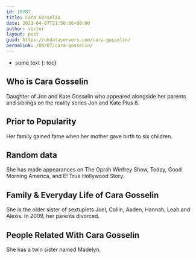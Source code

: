 ```yaml
---
id: 18787
title: Cara Gosselin
date: 2021-04-07T21:50:06+00:00
author: victor
layout: post
guid: https://ukdataservers.com/cara-gosselin/
permalink: /04/07/cara-gosselin/
---
```


* some text
{: toc}


## Who is Cara Gosselin



Daughter of Jon and Kate Gosselin who appeared alongside her parents and siblings on the reality series Jon and Kate Plus 8.

                
                
                
## Prior to Popularity



Her family gained fame when her mother gave birth to six children.

                
                
                
## Random data



She has made appearances on The Oprah Winfrey Show, Today, Good Morning America, and E! True Hollywood Story.

                
                
                
## Family & Everyday Life of Cara Gosselin



She is the older sister of sextuplets Joel, Collin, Aaden, Hannah, Leah and Alexis. In 2009, her parents divorced.

                
                
                
## People Related With Cara Gosselin



She has a twin sister named Madelyn.

                
              
            
          
          
          